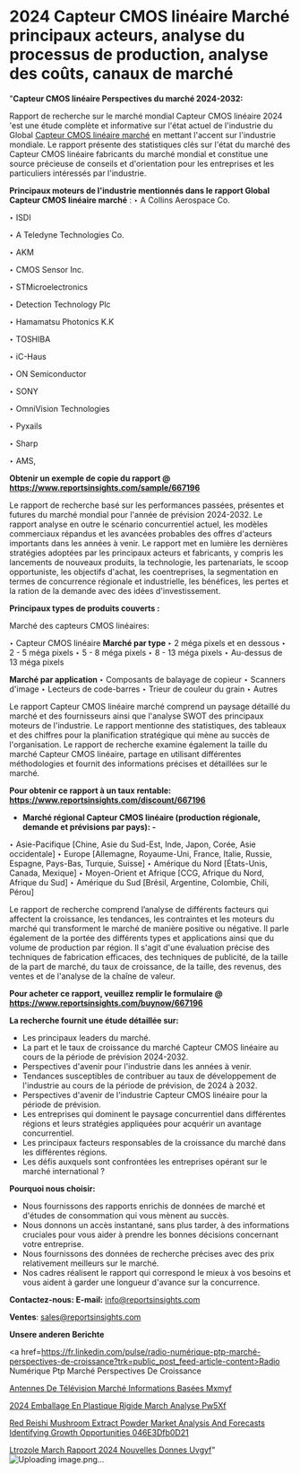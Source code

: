# 2024 Capteur CMOS linéaire Marché principaux acteurs, analyse du processus de production, analyse des coûts, canaux de marché

"<strong>Capteur CMOS linéaire Perspectives du marché 2024-2032:</strong>

Rapport de recherche sur le marché mondial Capteur CMOS linéaire 2024 'est une étude complète et informative sur l'état actuel de l'industrie du Global <a href=https://www.reportsinsights.com/sample/667196>Capteur CMOS linéaire marché</a> en mettant l'accent sur l'industrie mondiale. Le rapport présente des statistiques clés sur l'état du marché des Capteur CMOS linéaire fabricants du marché mondial et constitue une source précieuse de conseils et d'orientation pour les entreprises et les particuliers intéressés par l'industrie.

<strong>Principaux moteurs de l'industrie mentionnés dans le rapport Global Capteur CMOS linéaire marché</strong> :
‣ A Collins Aerospace Co.

‣ ISDI

‣ A Teledyne Technologies Co.

‣ AKM

‣ CMOS Sensor Inc.

‣ STMicroelectronics

‣ Detection Technology Plc

‣ Hamamatsu Photonics K.K

‣ TOSHIBA

‣ iC-Haus

‣ ON Semiconductor

‣ SONY

‣ OmniVision Technologies

‣ Pyxails

‣ Sharp

‣ AMS,

<strong>Obtenir un exemple de copie du rapport @ <a href=https://www.reportsinsights.com/sample/667196>https://www.reportsinsights.com/sample/667196</a></strong>

Le rapport de recherche basé sur les performances passées, présentes et futures du marché mondial pour l'année de prévision 2024-2032. Le rapport analyse en outre le scénario concurrentiel actuel, les modèles commerciaux répandus et les avancées probables des offres d'acteurs importants dans les années à venir. Le rapport met en lumière les dernières stratégies adoptées par les principaux acteurs et fabricants, y compris les lancements de nouveaux produits, la technologie, les partenariats, le scoop opportuniste, les objectifs d'achat, les coentreprises, la segmentation en termes de concurrence régionale et industrielle, les bénéfices, les pertes et la ration de la demande avec des idées d'investissement.

<strong>Principaux types de produits couverts :</strong>

Marché des capteurs CMOS linéaires:

‣  Capteur CMOS linéaire <strong> Marché <strong> par type </strong> </strong>
‣ 2 méga pixels et en dessous
‣ 2 - 5 méga pixels
‣ 5 - 8 méga pixels
‣ 8 - 13 méga pixels
‣ Au-dessus de 13 méga pixels

<strong>Marché par application </strong>
‣ Composants de balayage de copieur
‣ Scanners d'image
‣ Lecteurs de code-barres
‣ Trieur de couleur du grain
‣ Autres

Le rapport Capteur CMOS linéaire marché comprend un paysage détaillé du marché et des fournisseurs ainsi que l'analyse SWOT des principaux moteurs de l'industrie. Le rapport mentionne des statistiques, des tableaux et des chiffres pour la planification stratégique qui mène au succès de l'organisation. Le rapport de recherche examine également la taille du marché Capteur CMOS linéaire, partage en utilisant différentes méthodologies et fournit des informations précises et détaillées sur le marché.

<strong>Pour obtenir ce rapport à un taux rentable: <a href=https://www.reportsinsights.com/discount/667196>https://www.reportsinsights.com/discount/667196</a></strong>
<ul>
  <li><strong>Marché régional Capteur CMOS linéaire (production régionale, demande et prévisions par pays): -</strong></li>
</ul>
‣ Asie-Pacifique [Chine, Asie du Sud-Est, Inde, Japon, Corée, Asie occidentale]
‣ Europe [Allemagne, Royaume-Uni, France, Italie, Russie, Espagne, Pays-Bas, Turquie, Suisse]
‣ Amérique du Nord [États-Unis, Canada, Mexique]
‣ Moyen-Orient et Afrique [CCG, Afrique du Nord, Afrique du Sud]
‣ Amérique du Sud [Brésil, Argentine, Colombie, Chili, Pérou]

Le rapport de recherche comprend l’analyse de différents facteurs qui affectent la croissance, les tendances, les contraintes et les moteurs du marché qui transforment le marché de manière positive ou négative. Il parle également de la portée des différents types et applications ainsi que du volume de production par région. Il s'agit d'une évaluation précise des techniques de fabrication efficaces, des techniques de publicité, de la taille de la part de marché, du taux de croissance, de la taille, des revenus, des ventes et de l'analyse de la chaîne de valeur.

<strong>Pour acheter ce rapport, veuillez remplir le formulaire @   <a href=https://www.reportsinsights.com/buynow/667196>https://www.reportsinsights.com/buynow/667196</a></strong>

<strong>La recherche fournit une étude détaillée sur:</strong>
<ul>
  <li>Les principaux leaders du marché.</li>
  <li>La part et le taux de croissance du marché Capteur CMOS linéaire au cours de la période de prévision 2024-2032.</li>
  <li>Perspectives d'avenir pour l'industrie dans les années à venir.</li>
  <li>Tendances susceptibles de contribuer au taux de développement de l'industrie au cours de la période de prévision, de 2024 à 2032.</li>
  <li>Perspectives d'avenir de l'industrie Capteur CMOS linéaire pour la période de prévision.</li>
  <li>Les entreprises qui dominent le paysage concurrentiel dans différentes régions et leurs stratégies appliquées pour acquérir un avantage concurrentiel.</li>
  <li>Les principaux facteurs responsables de la croissance du marché dans les différentes régions.</li>
  <li>Les défis auxquels sont confrontées les entreprises opérant sur le marché international ?</li>
</ul>
<strong>Pourquoi nous choisir:</strong>
<ul>
  <li>Nous fournissons des rapports enrichis de données de marché et d'études de consommation qui vous mènent au succès.</li>
  <li>Nous donnons un accès instantané, sans plus tarder, à des informations cruciales pour vous aider à prendre les bonnes décisions concernant votre entreprise.</li>
  <li>Nous fournissons des données de recherche précises avec des prix relativement meilleurs sur le marché.</li>
  <li>Nos cadres réalisent le rapport qui correspond le mieux à vos besoins et vous aident à garder une longueur d'avance sur la concurrence.</li>
</ul>
<strong>Contactez-nous:
</strong><strong>E-mail:</strong> <a href=mailto:info@reportsinsights.com>info@reportsinsights.com</a>

<strong>Ventes</strong>: <a href=mailto:sales@reportsinsights.com>sales@reportsinsights.com</a>

<strong>Unsere anderen Berichte</strong>

<a href=https://fr.linkedin.com/pulse/radio-numérique-ptp-marché-perspectives-de-croissance?trk=public_post_feed-article-content>Radio Numérique Ptp Marché Perspectives De Croissance</a>

<a href=https://fr.linkedin.com/pulse/antennes-de-télévision-marché-informations-basées-mxmyf/>Antennes De Télévision Marché Informations Basées Mxmyf</a>

<a href=https://www.linkedin.com/pulse/2024-emballage-en-plastique-rigide-march%C3%A9-analyse-pw5xf/>2024 Emballage En Plastique Rigide March Analyse Pw5Xf</a>

<a href=https://medium.com/@jagrutiayachit3/red-reishi-mushroom-extract-powder-market-analysis-and-forecasts-identifying-growth-opportunities-046e3dfb0d21>Red Reishi Mushroom Extract Powder Market Analysis And Forecasts Identifying Growth Opportunities 046E3Dfb0D21</a>

<a href=https://www.linkedin.com/pulse/l%C3%A9trozole-march%C3%A9-rapport-2024-nouvelles-donn%C3%A9es-uvgyf/>Ltrozole March Rapport 2024 Nouvelles Donnes Uvgyf</a>"
![Uploading image.png…]()
